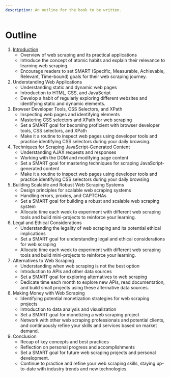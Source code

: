 ```yaml
---
description: An outline for the book to be written.
---
```


# Outline

1. [Introduction](introduction.md)
   * Overview of web scraping and its practical applications
   * Introduce the concept of atomic habits and explain their relevance to learning web scraping.
   * Encourage readers to set SMART (Specific, Measurable, Achievable, Relevant, Time-bound) goals for their web scraping journey.
2. Understanding Web Applications
   * Understanding static and dynamic web pages
   * Introduction to HTML, CSS, and JavaScript
   * Develop a habit of regularly exploring different websites and identifying static and dynamic elements.
3. Browser Developer Tools, CSS Selectors, and XPath
   * Inspecting web pages and identifying elements
   * Mastering CSS selectors and XPath for web scraping
   * Set a SMART goal for becoming proficient with browser developer tools, CSS selectors, and XPath
   * Make it a routine to inspect web pages using developer tools and practice identifying CSS selectors during your daily browsing.
4. Techniques for Scraping JavaScript-Generated Content
   * Understanding AJAX requests and responses
   * Working with the DOM and modifying page content
   * Set a SMART goal for mastering techniques for scraping JavaScript-generated content
   * Make it a routine to inspect web pages using developer tools and practice identifying CSS selectors during your daily browsing
5. Building Scalable and Robust Web Scraping Systems
   * Design principles for scalable web scraping systems
   * Handling errors, proxies, and CAPTCHAs
   * Set a SMART goal for building a robust and scalable web scraping system
   * Allocate time each week to experiment with different web scraping tools and build mini-projects to reinforce your learning.
6. Legal and Ethical Considerations
   * Understanding the legality of web scraping and its potential ethical implications
   * Set a SMART goal for understanding legal and ethical considerations for web scraping
   * Allocate time each week to experiment with different web scraping tools and build mini-projects to reinforce your learning.
7. Alternatives to Web Scraping
   * Understanding when web scraping is not the best option
   * Introduction to APIs and other data sources
   * Set a SMART goal for exploring alternatives to web scraping
   * Dedicate time each month to explore new APIs, read documentation, and build small projects using these alternative data sources.
8. Making Money with Web Scraping
   * Identifying potential monetization strategies for web scraping projects
   * Introduction to data analysis and visualization
   * Set a SMART goal for monetizing a web scraping project
   * Network with other web scraping professionals and potential clients, and continuously refine your skills and services based on market demand.
9. Conclusion
   * Recap of key concepts and best practices
   * Reflection on personal progress and accomplishments
   * Set a SMART goal for future web scraping projects and personal development.
   * Continue to practice and refine your web scraping skills, staying up-to-date with industry trends and new technologies.
